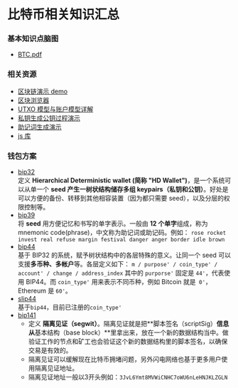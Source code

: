 # 比特币相关知识汇总

### 基本知识点脑图    
- [BTC.pdf](https://github.com/john-zh/bitcoin/blob/master/BTC.pdf)    

### 相关资源
- [区块链演示 demo](https://anders.com/blockchain/blockchain.html)
- [区块浏览器](https://www.blockchain.com/explorer)
- [UTXO 模型与账户模型详解](https://draveness.me/utxo-account-models)
- [私钥生成公钥过程演示](http://bi3d.com)
- [助记词生成演示](https://iancoleman.io/bip39/#english)
- [js 库](https://github.com/bitcoinjs/bitcoinjs-lib)

### 钱包方案

- [bip32](https://github.com/bitcoin/bips/blob/master/bip-0032.mediawiki)    
  定义 **Hierarchical Deterministic wallet (简称 "HD Wallet")**，是一个系统可以从单一个 **seed 产生一树状结构储存多组 keypairs（私钥和公钥）**。好处是可以方便的备份、转移到其他相容装置（因为都只需要 seed），以及分层的权限控制等。
- [bip39](https://github.com/bitcoin/bips/blob/master/bip-0039.mediawiki)    
  将 **seed** 用方便记忆和书写的单字表示。一般由 **12 个单字**组成，称为 mnemonic code(phrase)，中文称为助记词或助记码。例如：
  `
  rose rocket invest real refuse margin festival danger anger border idle brown
  `
- [bip44](https://github.com/bitcoin/bips/blob/master/bip-0044.mediawiki)    
  基于 BIP32 的系统，赋予树状结构中的各层特殊的意义。让同一个 seed 可以支援**多币种、多帐户**等。各层定义如下：
    `
    m / purpose' / coin_type' / account' / change / address_index
    `
  其中的 `purporse'` 固定是 `44'`，代表使用 BIP44。而 `coin_type'` 用来表示不同币种，例如 Bitcoin 就是` 0'`，Ethereum 是 `60'`。
- [slip44](https://github.com/satoshilabs/slips/blob/master/slip-0044.md)    
  基于`bip44`，目前已注册的`coin_type'`
- [bip141](https://github.com/bitcoin/bips/blob/master/bip-0141.mediawiki)    
  - 定义 **隔离见证（segwit）**。隔离见证就是把**脚本签名（scriptSig）**信息从**基本结构（base block）**里拿出来，放在一个新的数据结构当中。做验证工作的节点和矿工也会验证这个新的数据结构里的脚本签名，以确保交易是有效的。    
  - 隔离见证可以缓解现在比特币拥堵问题，另外闪电网络也基于更多用户使用隔离见证地址。    
  - 隔离见证地址一般以3开头例如：`3JvL6Ymt8MVWiCNHC7oWU6nLeHNJKLZGLN`
